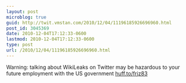 ```yaml
---
layout: post
microblog: true
guid: http://twit.vmstan.com/2010/12/04/11196185926696960.html
post_id: 3045369
date: 2010-12-04T17:12:33-0600
lastmod: 2010-12-04T17:12:33-0600
type: post
url: /2010/12/04/11196185926696960.html
---
```

Warning: talking about WikiLeaks on Twitter may be hazardous to your future employment with the US government [huff.to/frjz83](http://huff.to/frjz83)
